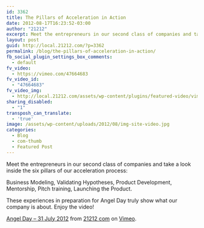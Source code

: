 ```yaml
---
id: 3362
title: The Pillars of Acceleration in Action
date: 2012-08-17T16:23:52-03:00
author: "21212"
excerpt: Meet the entrepreneurs in our second class of companies and take a look inside the six pillars of our acceleration process.
layout: post
guid: http://local.21212.com/?p=3362
permalink: /blog/the-pillars-of-acceleration-in-action/
fb_social_plugin_settings_box_comments:
  - default
fv_video:
  - https://vimeo.com/47664683
fv_video_id:
  - "47664683"
fv_video_img:
  - http://local.21212.com/assets/wp-content/plugins/featured-video/vimeo.jpg
sharing_disabled:
  - "1"
transposh_can_translate:
  - 'true'
image: /assets/wp-content/uploads/2012/08/img-site-video.jpg
categories:
  - Blog
  - com-thumb
  - Featured Post
---
```

Meet the entrepreneurs in our second class of companies and take a look inside the six pillars of our acceleration process:

Business Modeling, Validating Hypotheses, Product Development, Mentorship, Pitch training, Launching the Product.

These experiences in preparation for Angel Day truly show what our company is about. Enjoy the video!



[Angel Day &#8211; 31 July 2012](http://vimeo.com/47664683) from [21212 com](http://vimeo.com/by21212com) on [Vimeo](http://vimeo.com).
